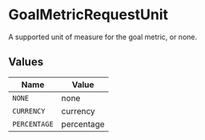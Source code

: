 # GoalMetricRequestUnit

A supported unit of measure for the goal metric, or none.


## Values

| Name         | Value        |
| ------------ | ------------ |
| `NONE`       | none         |
| `CURRENCY`   | currency     |
| `PERCENTAGE` | percentage   |
